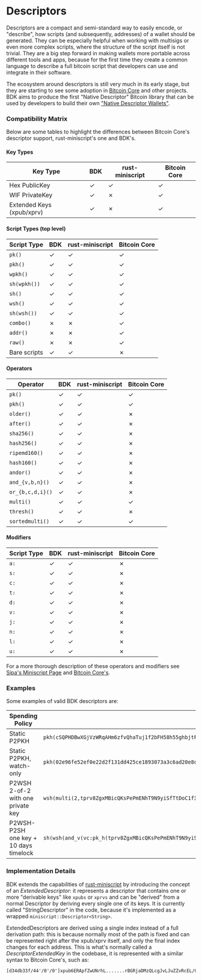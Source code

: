 # Descriptors

Descriptors are a compact and semi-standard way to easily encode, or "describe", how scripts (and subsequently, addresses) of a wallet should be generated. They can be especially helpful when working with multisigs or even
more complex scripts, where the structure of the script itself is not trivial. They are a big step forward in making wallets more portable across different tools and apps, because for the first time they create a common
language to describe a full bitcoin script that developers can use and integrate in their software.

The ecosystem around descriptors is still very much in its early stage, but they are starting to see some adoption in [Bitcoin Core](https://github.com/bitcoin/bitcoin/blob/master/doc/descriptors.md) and other projects. BDK
aims to produce the first "Native Descriptor" Bitcoin library that can be used by developers to build their own ["Native Descriptor Wallets"](https://www.youtube.com/watch?v=xC25NzIjzog).

### Compatibility Matrix

Below are some tables to highlight the differences between Bitcoin Core's descriptor support, rust-miniscript's one and BDK's.

#### Key Types

<div class="descriptor-support-table">

| Key Type | BDK | rust-miniscript | Bitcoin Core |
| -------- | --------------- | --------------- | ------------ |
| Hex PublicKey | ✓ | ✓ | ✓ |
| WIF PrivateKey | ✓ | ✗ | ✓ |
| Extended Keys (xpub/xprv) | ✓ | ✗ | ✓ |

</div>

#### Script Types (top level)

<div class="descriptor-support-table">

| Script Type | BDK | rust-miniscript | Bitcoin Core |
| -------- | --------------- | --------------- | ------------ |
| `pk()` | ✓ | ✓ | ✓ |
| `pkh()` | ✓ | ✓ | ✓ |
| `wpkh()` | ✓ | ✓ | ✓ |
| `sh(wpkh())` | ✓ | ✓ | ✓ |
| `sh()` | ✓ | ✓ | ✓ |
| `wsh()` | ✓ | ✓ | ✓ |
| `sh(wsh())` | ✓ | ✓ | ✓ |
| `combo()` | ✗  | ✗  | ✓ |
| `addr()` | ✗  | ✗  | ✓ |
| `raw()` | ✗  | ✗  | ✓ |
| Bare scripts | ✓ | ✓ | ✗  |

</div>

#### Operators

<div class="descriptor-support-table">

| Operator | BDK | rust-miniscript | Bitcoin Core |
| -------- | --------------- | --------------- | ------------ |
| `pk()` | ✓ | ✓ | ✓ |
| `pkh()` | ✓ | ✓ | ✓ |
| `older()` | ✓ | ✓ | ✗  |
| `after()` | ✓ | ✓ | ✗  |
| `sha256()` | ✓ | ✓ | ✗  |
| `hash256()` | ✓ | ✓ | ✗  |
| `ripemd160()` | ✓ | ✓ | ✗  |
| `hash160()` | ✓ | ✓ | ✗  |
| `andor()` | ✓ | ✓ | ✗  |
| `and_{v,b,n}()` | ✓ | ✓ | ✗  |
| `or_{b,c,d,i}()` | ✓ | ✓ | ✗  |
| `multi()` | ✓ | ✓ | ✓  |
| `thresh()` | ✓ | ✓ | ✗  |
| `sortedmulti()` | ✓  | ✓  | ✓  |

</div>

#### Modifiers

<div class="descriptor-support-table">

| Script Type | BDK | rust-miniscript | Bitcoin Core |
| -------- | --------------- | --------------- | ------------ |
| `a:` | ✓ | ✓ | ✗ |
| `s:` | ✓ | ✓ | ✗ |
| `c:` | ✓ | ✓ | ✗ |
| `t:` | ✓ | ✓ | ✗ |
| `d:` | ✓ | ✓ | ✗ |
| `v:` | ✓ | ✓ | ✗ |
| `j:` | ✓ | ✓ | ✗ |
| `n:` | ✓ | ✓ | ✗ |
| `l:` | ✓ | ✓ | ✗ |
| `u:` | ✓ | ✓ | ✗ |

</div>

For a more thorough description of these operators and modifiers see [Sipa's Miniscript Page](http://bitcoin.sipa.be/miniscript/) and [Bitcoin Core's](https://github.com/bitcoin/bitcoin/blob/master/doc/descriptors.md).

### Examples

Some examples of valid BDK descriptors are:

<div class="descriptor-examples-table">

| Spending Policy | Descriptor | Address 0 | Address 1 |
| --------------- | ---------- | --------- | --------- |
| Static P2PKH    | `pkh(cSQPHDBwXGjVzWRqAHm6zfvQhaTuj1f2bFH58h55ghbjtFwvmeXR)` | mrkwtj5xpYQjHeJe5wsweNjVeTKkvR5fCr | mrkwtj5xpYQjHeJe5wsweNjVeTKkvR5fCr |
| Static P2PKH, watch-only | `pkh(02e96fe52ef0e22d2f131dd425ce1893073a3c6ad20e8cac36726393dfb4856a4c)` | mrkwtj5xpYQjHeJe5wsweNjVeTKkvR5fCr | mrkwtj5xpYQjHeJe5wsweNjVeTKkvR5fCr |
| P2WSH 2-of-2 with one private key | `wsh(multi(2,tprv8ZgxMBicQKsPePmENhT9N9yiSfTtDoC1f39P7nNmgEyCB6Nm4Qiv1muq4CykB9jtnQg2VitBrWh8PJU8LHzoGMHTrS2VKBSgAz7Ssjf9S3P/0/*,tpubDBYDcH8P2PedrEN3HxWYJJJMZEdgnrqMsjeKpPNzwe7jmGwk5M3HRdSf5vudAXwrJPfUsfvUPFooKWmz79Lh111U51RNotagXiGNeJe3i6t/1/*))` | tb1qqsat6c82fvdy73rfzye8f7nwxcz3xny7t56azl73g95mt3tmzvgs9a8vjs | tb1q7sgx6gscgtau57jduend6a8l445ahpk3dt3u5zu58rx5qm27lhkqgfdjdr |
| P2WSH-P2SH one key + 10 days timelock | `sh(wsh(and_v(vc:pk_h(tprv8ZgxMBicQKsPePmENhT9N9yiSfTtDoC1f39P7nNmgEyCB6Nm4Qiv1muq4CykB9jtnQg2VitBrWh8PJU8LHzoGMHTrS2VKBSgAz7Ssjf9S3P/0/*),older(1440))))` | 2Mtk2nyS98MCi2P7TkoBGLaJviBy956XxB1 | 2MuEStKzYhqb5HCFgHz9153tZsL5sVqV5xC |

</div>

### Implementation Details

BDK extends the capabilities of [rust-miniscript](https://github.com/apoelstra/rust-miniscript) by introducing the concept of an *ExtendedDescriptor*: it represents a descriptor that contains one or more "derivable keys" like `xpubs` or `xprvs`
and can be "derived" from a normal Descriptor by deriving every single one of its keys. It is currently called "StringDescriptor" in the code, because it's implemented as a wrapped `miniscript::Descriptor<String>`.

ExtendedDescriptors are derived using a single index instead of a full derivation path: this is because normally most of the path is fixed and can be represented right after the xpub/xprv itself, and only the
final index changes for each address. This is what's normally called a *DescriptorExtendedKey* in the codebase, it is represented with a similar syntax to Bitcoin Core's, such as:

```
[d34db33f/44'/0'/0']xpub6ERApfZwUNrhL.......rBGRjaDMzQLcgJvLJuZZvRcEL/0/*
```
